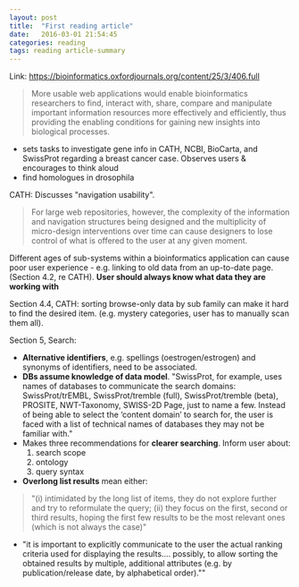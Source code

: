 ```yaml
---
layout: post
title:  "First reading article"
date:   2016-03-01 21:54:45
categories: reading
tags: reading article-summary
---
```


Link: <https://bioinformatics.oxfordjournals.org/content/25/3/406.full>

>More usable web applications would enable bioinformatics researchers to find, interact with, share, compare and manipulate important information resources more effectively and efficiently, thus providing the enabling conditions for gaining new insights into biological processes.

- sets tasks to investigate gene info in CATH, NCBI, BioCarta, and SwissProt regarding a breast cancer case. Observes users & encourages to think aloud
- find homologues in drosophila

CATH: Discusses "navigation usability".

>For large web repositories, however, the complexity of the information and navigation structures being designed and the multiplicity of micro-design interventions over time can cause designers to lose control of what is offered to the user at any given moment.

Different ages of sub-systems within a bioinformatics application can cause poor user experience - e.g. linking to old data from an up-to-date page. (Section 4.2, re CATH). **User should always know what data they are working with**

Section 4.4, CATH: sorting browse-only data by sub family can make it hard to find the desired item. (e.g. mystery categories, user has to manually scan them all).

Section 5, Search:

- **Alternative identifiers**, e.g. spellings (oestrogen/estrogen) and synonyms of identifiers, need to be associated.
- **DBs assume knowledge of data model**. "SwissProt, for example, uses names of databases to communicate the search domains: SwissProt/trEMBL, SwissProt/tremble (full), SwissProt/tremble (beta), PROSITE, NWT-Taxonomy, SWISS-2D Page, just to name a few. Instead of being able to select the ‘content domain’ to search for, the user is faced with a list of technical names of databases they may not be familiar with."
- Makes three recommendations for **clearer searching**. Inform user about:
    1. search scope
    2. ontology
    3. query syntax
- **Overlong list results** mean either:

>"(i) intimidated by the long list of items, they do not explore further and try to reformulate the query; (ii) they focus on the first, second or third results, hoping the first few results to be the most relevant ones (which is not always the case)"  

- "it is important to explicitly communicate to the user the actual ranking criteria used for displaying the results.... possibly, to allow sorting the obtained results by multiple, additional attributes (e.g. by publication/release date, by alphabetical order).""
